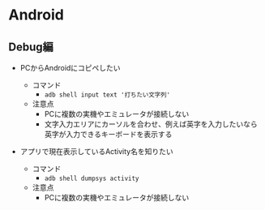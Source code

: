 # Android

## Debug編

- PCからAndroidにコピペしたい
    - コマンド
        - `adb shell input text '打ちたい文字列'`
    - 注意点
        - PCに複数の実機やエミュレータが接続しない
        - 文字入力エリアにカーソルを合わせ、例えば英字を入力したいなら英字が入力できるキーボードを表示する

- アプリで現在表示しているActivity名を知りたい
    - コマンド
        - `adb shell dumpsys activity`
    - 注意点
        - PCに複数の実機やエミュレータが接続しない